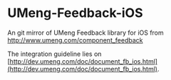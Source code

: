 UMeng-Feedback-iOS
==================

An git mirror of UMeng Feedback library for iOS from http://www.umeng.com/component_feedback

The integration guideline lies on [http://dev.umeng.com/doc/document_fb_ios.html](http://dev.umeng.com/doc/document_fb_ios.html).
